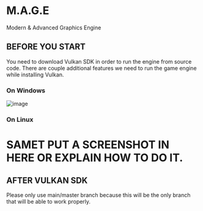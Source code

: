 # M.A.G.E
Modern & Advanced Graphics Engine

## BEFORE YOU START
You need to download Vulkan SDK in order to run the engine from source code. There are couple additional features we need to run the game engine while installing Vulkan.

### On Windows
![image](https://github.com/user-attachments/assets/f509e9d6-8a85-4ed6-94ba-51fbe80b6caa)

### On Linux
# SAMET PUT A SCREENSHOT IN HERE OR EXPLAIN HOW TO DO IT.

## AFTER VULKAN SDK
Please only use main/master branch because this will be the only branch that will be able to work properly.
